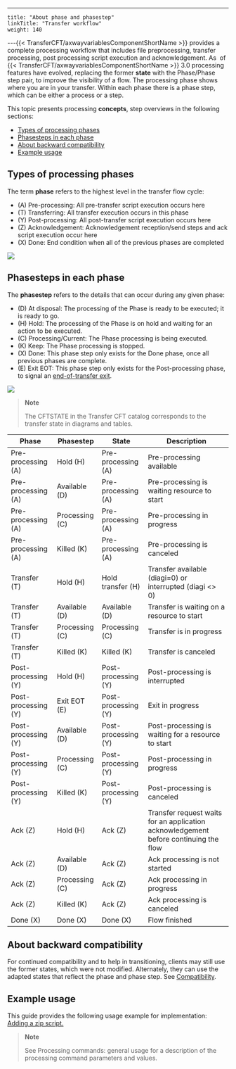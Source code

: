 ---
    title: "About phase and phasestep"
    linkTitle: "Transfer workflow"
    weight: 140
---{{< TransferCFT/axwayvariablesComponentShortName  >}} provides a complete processing workflow that includes file preprocessing, transfer processing, post processing script execution and acknowledgement. As  of {{< TransferCFT/axwayvariablesComponentShortName  >}} 3.0 processing features have evolved, replacing the former ****state**** with the Phase/Phase step pair, to improve the visibility of a flow. The processing phase shows where you are in your transfer. Within each phase there is a phase step, which can be either a process or a step.

This topic presents processing ****concepts****, step overviews in the following sections:

- [Types of processing phases](#Types)
- [Phasesteps in each phase](#Types2)
- [About backward compatibility](#About)
- [Example usage](#Example)

<span id="Types"></span>

## Types of processing phases

The term ****phase**** refers to the highest level in the transfer flow cycle:

- \(A\) Pre-processing: All pre-transfer script execution occurs here
- \(T\) Transferring: All transfer execution occurs in this phase
- \(Y\) Post-processing: All post-transfer script execution occurs here
- \(Z\) Acknowledgement: Acknowledgement reception/send steps and ack script execution occur here
- \(X\) Done: End condition when all of the previous phases are completed

![](/Images/TransferCFT/phase_simple.png)

<span id="Types2"></span>

## Phasesteps in each phase

The ****phasestep**** refers to the details that can occur during any given phase:

- \(D\) At disposal: The processing of the Phase is ready to be executed; it is ready to go.
- \(H\) Hold: The processing of the Phase is on hold and waiting for an action to be executed.
- \(C\) Processing/Current: The Phase processing is being executed.
- \(K\) Keep: The Phase processing is stopped.
- \(X\) Done: This phase step only exists for the Done phase, once all previous phases are complete.
- \(E\) Exit EOT: This phase step only exists for the Post-processing phase, to signal an [end-of-transfer exit](../../app_integration_intro/managing_exits/about_the_end_of_transfer_type_exit).

![](/Images/TransferCFT/temp_phase_steps.png)

> **Note**
>
> The CFTSTATE in the Transfer CFT catalog corresponds to the transfer state in diagrams and tables.


| Phase  | Phasestep  | <span id="State"></span>State  | Description  |
| --- | --- | --- | --- |
| Pre-processing (A)  | Hold (H)  | Pre-processing (A)  | Pre-processing available  |
| Pre-processing (A)  | Available (D)  | Pre-processing (A)  | Pre-processing is waiting resource to start  |
| Pre-processing (A)  | Processing (C)  | Pre-processing (A)  | Pre-processing in progress  |
| Pre-processing (A)  | Killed (K)  | Pre-processing (A)  | Pre-processing is canceled  |
| Transfer (T)  | Hold (H)  | Hold transfer (H)  | Transfer available (diagi=0) or interrupted (diagi &lt;&gt; 0)  |
| Transfer (T)  | Available (D)  | Available (D)  | Transfer is waiting on a resource to start  |
| Transfer (T)  | Processing (C)  | Processing (C)  | Transfer is in progress  |
| Transfer (T)  | Killed (K)  | Killed (K)  | Transfer is canceled  |
| Post-processing (Y)  | Hold (H)  | Post-processing (Y)  | Post-processing is interrupted  |
| Post-processing (Y)  | Exit EOT (E)  | Post-processing (Y)  | Exit in progress  |
| Post-processing (Y)  | Available (D)  | Post-processing (Y)  | Post-processing is waiting for a resource to start  |
| Post-processing (Y)  | Processing (C)  | Post-processing (Y)  | Post-processing in progress  |
| Post-processing (Y)  | Killed (K)  | Post-processing (Y)  | Post-processing is canceled  |
| Ack (Z)  | Hold (H)  | Ack (Z)  | Transfer request waits for an application acknowledgement before continuing the flow  |
| Ack (Z)  | Available (D)  | Ack (Z)  | Ack processing is not started  |
| Ack (Z)  | Processing (C)  | Ack (Z)  | Ack processing in progress  |
| Ack (Z)  | Killed (K)  | Ack (Z)  | Ack processing is canceled  |
| Done (X)  | Done (X)  | Done (X)  | Flow finished  |


<span id="About"></span>

## About backward compatibility

For continued compatibility and to help in transitioning, clients may still use the former states, which were not modified. Alternately, they can use the adapted states that reflect the phase and phase step. See [Compatibility](processing_compatability).

<span id="Example"></span>

## Example usage

This guide provides the following usage example for implementation: [Adding a zip script.](../about_transfer_processing/preprocess_use_case2)

> **Note**
>
> See Processing commands: general usage for a description of the processing command parameters and values.
